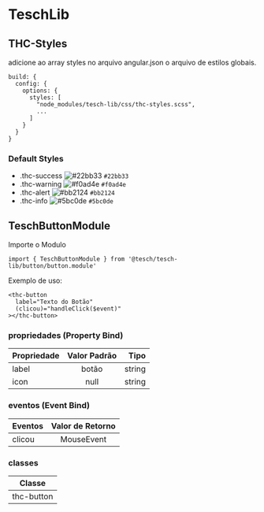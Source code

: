 # TeschLib

## THC-Styles

adicione ao array styles no arquivo angular.json o arquivo de estilos globais.

```
build: {
  config: {
    options: {
      styles: [
        "node_modules/tesch-lib/css/thc-styles.scss",
        ...
      ]
    }
  }
}
```

### Default Styles

* .thc-success  ![#22bb33](https://via.placeholder.com/15/22bb33/000000?text=+) `#22bb33`
* .thc-warning ![#f0ad4e](https://via.placeholder.com/15/f0ad4e/000000?text=+) `#f0ad4e`
* .thc-alert ![#bb2124](https://via.placeholder.com/15/bb2124/000000?text=+) `#bb2124`
* .thc-info ![#5bc0de](https://via.placeholder.com/15/5bc0de/000000?text=+) `#5bc0de`

## TeschButtonModule

Importe o Modulo

```import { TeschButtonModule } from '@tesch/tesch-lib/button/button.module'```

Exemplo de uso:

```
<thc-button 
  label="Texto do Botão"
  (clicou)="handleClick($event)"
></thc-button>
```
### propriedades (Property Bind)

| Propriedade  | Valor Padrão  | Tipo  |
| ------------- |:-------------:| -----:|
| label         | botão         | string|
| icon         | null         | string|

### eventos (Event Bind)

| Eventos      | Valor de Retorno    |
| ------------- |:-------------------:|
| clicou         | MouseEvent          |

### classes

| Classe      |
| ------------- |
| thc-button    |
